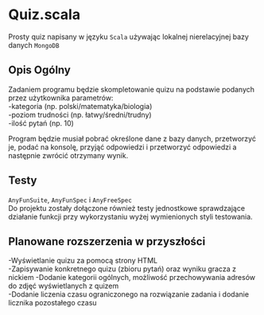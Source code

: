 # Quiz.scala
Prosty quiz napisany w języku `Scala` używając lokalnej nierelacyjnej bazy danych `MongoDB`

## Opis Ogólny

Zadaniem programu będzie skompletowanie quizu na podstawie podanych przez użytkownika parametrów: </br>
-kategoria (np. polski/matematyka/biologia) </br>
-poziom trudności (np. łatwy/średni/trudny) </br>
-ilość pytań (np. 10) </br>

Program będzie musiał pobrać określone dane z bazy danych, przetworzyć je, podać na konsolę, przyjąć
odpowiedzi i przetworzyć odpowiedzi a następnie zwrócić otrzymany wynik.

## Testy
`AnyFunSuite`, `AnyFunSpec` i `AnyFreeSpec` </br>
Do projektu zostały dołączone również testy jednostkowe sprawdzające działanie funkcji przy wykorzystaniu wyżej wymienionych styli testowania.


## Planowane rozszerzenia w przyszłości

-Wyświetlanie quizu za pomocą strony HTML </br>
-Zapisywanie konkretnego quizu (zbioru pytań) oraz wyniku gracza z nickiem
-Dodanie kategorii ogólnych, możliwość przechowywania adresów do zdjęć wyświetlanych z quizem </br>
-Dodanie liczenia czasu ograniczonego na rozwiązanie zadania i dodanie licznika pozostałego czasu

</br>

